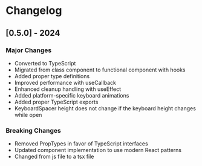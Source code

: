 # Changelog

## [0.5.0] - 2024

### Major Changes
- Converted to TypeScript
- Migrated from class component to functional component with hooks
- Added proper type definitions
- Improved performance with useCallback
- Enhanced cleanup handling with useEffect
- Added platform-specific keyboard animations
- Added proper TypeScript exports
- KeyboardSpacer height does not change if the keyboard height changes while open

### Breaking Changes
- Removed PropTypes in favor of TypeScript interfaces
- Updated component implementation to use modern React patterns
- Changed from js file to a tsx file
